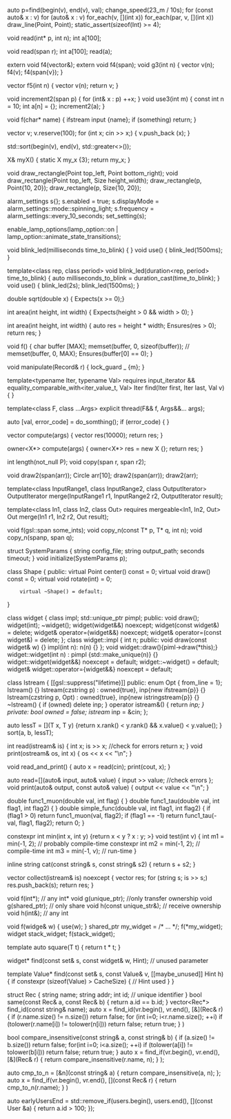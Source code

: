 auto p=find(begin(v), end(v), val);
change_speed(23_m / 10s);
for (const auto& x : v)
for (auto& x : v)
for_each(v, [](int x))
for_each(par, v, [](int x))
draw_line(Point, Point);
static_assert(sizeof(Int) >= 4);

void read(int* p, int n); 
int a[100];

void read(span<int> r);
int a[100];
read(a);

extern void f4(vector<int>&);
extern void f4(span<int>);
void g3(int n) 
{
    vector<int> v(n);
    f4(v);
    f4(span<int>{v});
}

vector<int> f5(int n)
{
    vector<int> v(n);
    return v;
}

void increment2(span<int> p)
{
    for (int& x : p) ++x;
}
void use3(int m)
{
    const int n = 10;
    int a[n] = {};
    increment2(a);
}

void f(char* name)
{
    ifstream input {name};
    if (something) return;
}

vector<int> v;
v.reserve(100);
for (int x; cin >> x;) 
{
    v.push_back (x);
}

std::sort(begin(v), end(v), std::greater<>());

X& myX()
{
    static X my_x {3};
    return my_x;
}

void draw_rectangle(Point top_left, Point bottom_right);
void draw_rectangle(Point top_left, Size height_width);
draw_rectangle(p, Point{10, 20});
draw_rectangle(p, Size{10, 20});

alarm_settings s{};
s.enabled = true;
s.displayMode = alarm_settings::mode::spinning_light;
s.frequency = alarm_settings::every_10_seconds;
set_setting(s);

enable_lamp_options(lamp_option::on | lamp_option::animate_state_transitions);

void blink_led(milliseconds time_to_blink)
{
}
void use()
{
    blink_led(1500ms);
}

template<class rep, class period>
void blink_led(duration<rep, period> time_to_blink)
{
    auto milliseconds_to_blink = duration_cast<milliseconds>(time_to_blink);
}
void use()
{
    blink_led(2s);
    blink_led(1500ms);
}

double sqrt(double x) { Expects(x >= 0);}

int area(int height, int width)
{
    Expects(height > 0 && width > 0);
}

int area(int height, int width)
{
    auto res = height * width;
    Ensures(res > 0);
    return res;
}

void f() 
{
    char buffer [MAX];
    memset(buffer, 0, sizeof(buffer)); // memset(buffer, 0, MAX);
    Ensures(buffer[0] == 0);
}

void manipulate(Record& r)
{
    lock_guard<mutex> _ {m};
}

template<typename Iter, typename Val>
    requires input_iterator<Iter> && equality_comparable_with<iter_value_t<Iter>, Val>
Iter find(Iter first, Iter last, Val v)
{
}

template<class F, class ...Args>
explicit thread(F&& f, Args&&... args);

auto [val, error_code] = do_somthing();
if (error_code) 
{
}

vector<double> compute(args)
{
    vector<double> res(10000);
    return res;
}

owner<X*> compute(args)
{
    owner<X*> res = new X {};
    return res;
}

int length(not_null<czstring> P);
void copy(span<const T> r, span<T> r2);

void draw2(span<Circle>(arr));
Circle arr[10];
draw2(span<Circle>(arr));
draw2(arr);

template<class InputRange1, class InputRange2, class OutputIterator>
OutputIterator merge(InputRange1 r1, InputRange2 r2, OutputIterator result);

template<class In1, class In2, class Out>
    requires mergeable<In1, In2, Out>
Out merge(In1 r1, In2 r2, Out result);

void f(gsl::span<int> some_ints);
void copy_n(const T* p, T* q, int n);
void copy_n(span<const T>p, span<T> q);

struct SystemParams {
    string config_file;
    string output_path;
    seconds timeout;
}
void initialize(SystemParams p);

class Shape 
{
    public:
        virtual Point center() const = 0;
        virtual void draw() const = 0;
        virtual void rotate(int) = 0;

        virtual ~Shape() = default;
}

 class widget
 {
    class impl;
    std::unique_ptr<impl> pimpl;
 public:
    void draw();
    widget(int);
    ~widget();
    widget(widget&&) noexcept;
    widget(const widget&) = delete;
    widget& operator=(widget&&) noexcept;
    widget& operator=(const widget&) = delete;
 };
 class widget::impl
 {
    int n;
  public:
    void draw(const widget& w) {}
    impl(int n): n(n) {}
 };
 void widget::draw(){piml->draw(*this);}
 widget::widget(int n) : pimpl {std::make_unique<impl>(n)} {}
 widget::widget(widget&&) noexcept = default;
 widget::~widget() = default;
 widget& widget::operator={widget&&} noexcept = default;

class Istream { [[gsl::suppress("lifetime)]]
public:
    enum Opt { from_line = 1};
    Istream() {}
    Istream(czstring p) : owned{true}, inp{new ifstream{p}} {}
    Istream(czstring p, Opt) : owned{true}, inp{new istringstream{p}} {}
    ~Istream() { if (owned) delete inp; }
    operator istream&() { return *inp; }
private:
    bool owned = false;
    istream* inp = &cin;
};

auto lessT = [](T x, T y) {return x.rank() < y.rank() && x.value() < y.value(); }
sort(a, b, lessT);

int read(istream& is)
{
    int x;
    is >> x;
    //check for errors
    return x;
}
void print(ostream& os, int x)
{
    os << x << "\n";
}

void read_and_print()
{
    auto x = read(cin);
    print(cout, x);
}

auto read=[](auto& input, auto& value)
{
    input >> value;
    //check errors
};
void print(auto& output, const auto& value)
{
    output << value << "\n";
}

double func1_muon(double val, int flag)
{
}
double func1_tau(double val, int flag1, int flag2)
{
}
double simple_func(double val, int flag1, int flag2)
{
    if (flag1 > 0)
        return func1_muon(val, flag2);
    if (flag1 == -1)
        return func1_tau(-val, flag1, flag2);
    return 0;
}

constexpr int min(int x, int y) {return x < y ? x : y; >}
void test(int v)
{
    int m1 = min(-1, 2); // probably compile-time
    constexpr int m2 = min(-1, 2); // compile-time
    int m3 = min(-1, v); // run-time
}

inline string cat(const string& s, const string& s2) { return s + s2; }

vector<string> collect(istream& is) noexcept
{
    vector<string> res;
    for (string s; is >> s;)
        res.push_back(s);
    return res;
}

void f(int*); // any int*
void g(unique_ptr<int>); //only transfer ownership
void g(shared_ptr<int>); // only share
void h(const unique_str<int>&); // receive ownership
void h(int&); // any int

void f(widge& w)
{
    use(w);
}
shared_ptr<widget> my_widget = /* ... */;
f(*my_widget);
widget stack_widget;
f(stack_widget);

template<class T>
auto square(T t) { return t * t; }

widget* find(const set<widget>& s, const widget& w, Hint); // unused parameter

template <typename Value>
Value* find(const set<Value>& s, const Value& v, [[maybe_unused]] Hint h)
{
    if constexpr (sizeof(Value) > CacheSize)
    {
        // Hint used
    }
}

struct Rec 
{
    string name;
    string addr;
    int id; // unique identifier
}
bool same(const Rec& a, const Rec& b)
{
    return a.id == b.id;
}
vector<Rec*> find_id(const string& name);
auto x = find_id(vr.begin(), vr.end(), 
    [&](Rec& r) {
        if (r.name.size() != n.size()) return false;
        for (int i=0; i<r.name.size(); ++i)
            if (tolower(r.name[i]) != tolower(n[i])) return false;
        return true;
    }
)

bool compare_insensitive(const string& a, const string& b)
{
    if (a.size() != b.size()) return false;
    for(int i=0; i<a.size(); ++i) if (tolower(a[i]) != tolower(b[i])) return false;
    return true;
}
auto x = find_if(vr.begin(), vr.end(),
    [&](Rec& r) { return compare_insensitive(r.name, n); }
);

auto cmp_to_n = [&n](const string& a) { return compare_insensitive(a, n); };
auto x = find_if(vr.begin(), vr.end(),
    [](const Rec& r) { return cmp_to_n(r.name); }
)

auto earlyUsersEnd = std::remove_if(users.begin(), users.end(),
                        [](const User &a) { return a.id > 100; });